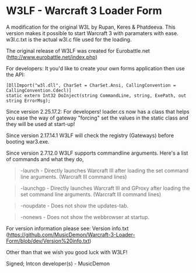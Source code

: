 ﻿W3LF - Warcraft 3 Loader Form
=============================

A modification for the original W3L by Rupan, Keres & Phatdeeva. This version makes it possible to start Warcraft 3 with paramaters with ease.
w3l.c.txt is the actual w3l.c file used for the loading.

The original release of W3LF was created for Eurobattle.net (http://www.eurobattle.net/index.php)

For developers: It you'd like to create your own forms application then use the API:

	[DllImport("w3l.dll", CharSet = CharSet.Ansi, CallingConvention = CallingConvention.Cdecl)]
	static extern Int32 DoInject(string CommandLine, string, ExePath, out string ErrorMsg);

Since version 2.25.17.2: For developers! loader.cs now has a class that helps you ease the way of gateway "forcing" set the values in the static class and they will be used at start-up!

Since version 2.17.14.1 W3LF will check the registry (Gateways) before booting war3.exe.

Since version 2.7.12.0 W3LF supports commandline arguments. Here's a list of commands and what they do,

> -launch		- Directly launches Warcraft III after loading the set command line arguments. (Warcraft III command lines)

> -launchgp	- Directly launches Warcraft III and GProxy after loading the set command line arguments. (Warcraft III command lines)

> -noupdate	- Does not show the updates-tab.

> -nonews		- Does not show the webbrowser at startup.

For version information please see: Version info.txt (https://github.com/MusicDemon/Warcraft-3-Loader-Form/blob/dev/Version%20info.txt)

Other than that we wish you good luck with W3LF!

Signed; Intcon developer(s) - MusicDemon